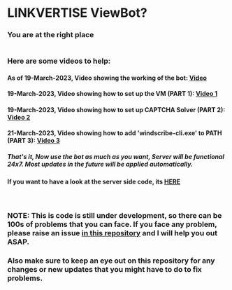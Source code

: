 <h1>LINKVERTISE ViewBot?</h1>
<h3> You are at the right place<br><br><br>
Here are some videos to help:</h3>
<h4>As of 19-March-2023, Video showing the working of the bot: <a href="https://youtu.be/N_7KmvjwtIk"> Video </a></h4>
<h4>19-March-2023, Video showing how to set up the VM (PART 1): <a href="https://youtu.be/csf6_MACrTA"> Video 1 </a></h4>
<h4>19-March-2023, Video showing how to set up CAPTCHA Solver (PART 2): <a href="https://youtu.be/oQ5347lLTCQ"> Video 2 </a></h4>
<h4>21-March-2023, Video showing how to add 'windscribe-cli.exe' to PATH (PART 3): <a href="https://youtu.be/bZwTBFGqcNQ"> Video 3 </a></h4>

<h5>That's it, Now use the bot as much as you want, Server will be functional 24x7. Most updates in the future will be applied automatically.</h5>
<h4>If you want to have a look at the server side code, its <a href="https://github.com/BhaskarPanja93/Linkvertise-View-Bot-Server"> HERE</a></h4><br>
<h3>NOTE: This is code is still under development, so there can be 100s of problems that you can face. If you face any problem, please raise an issue <a href="https://github.com/BhaskarPanja93/Linkvertise-View-Bot-Client/issues">in this repository</a> and I will help you out ASAP.</h3>
<h3> Also make sure to keep an eye out on this repository for any changes or new updates that you might have to do to fix problems.</h3>
